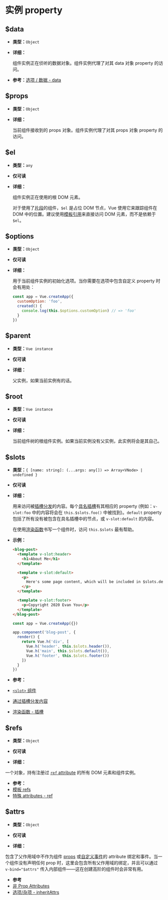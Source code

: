 # 实例 property

## $data

- **类型：**`Object`

- **详细：**

  组件实例正在侦听的数据对象。组件实例代理了对其 data 对象 property 的访问。

-  **参考：**[选项 / 数据 - data](./options-data.html#data-2)

## $props

- **类型：**`Object`

- **详细：**

  当前组件接收到的 props 对象。组件实例代理了对其 props 对象 property 的访问。

## $el

- **类型：**`any`

- **仅可读**

- **详细：**

  组件实例正在使用的根 DOM 元素。

  对于使用了[片段](../guide/migration/fragments)的组件，`$el` 是占位 DOM 节点，Vue 使用它来跟踪组件在 DOM 中的位置。建议使用[模板引用](../guide/component-template-refs.html)来直接访问 DOM 元素，而不是依赖于 `$el`。

## $options

- **类型：**`Object`

- **仅可读**

- **详细：**

  用于当前组件实例的初始化选项。当你需要在选项中包含自定义 property 时会有用处：

  ```js
  const app = Vue.createApp({
    customOption: 'foo',
    created() {
      console.log(this.$options.customOption) // => 'foo'
    }
  })
  ```

## $parent

- **类型：**`Vue instance`

- **仅可读**

- **详细：**

  父实例，如果当前实例有的话。

## $root

- **类型：**`Vue instance`

- **仅可读**

- **详细：**

  当前组件树的根组件实例。如果当前实例没有父实例，此实例将会是其自己。

## $slots

- **类型：**`{ [name: string]: (...args: any[]) => Array<VNode> | undefined }`

- **仅可读**

- **详细：**

  用来访问被[插槽分发](../guide/component-basics.html#通过插槽分发内容)的内容。每个[具名插槽](../guide/component-slots.html#具名插槽)有其相应的 property (例如：`v-slot:foo` 中的内容将会在 `this.$slots.foo()` 中被找到)。`default` property 包括了所有没有被包含在具名插槽中的节点，或 `v-slot:default` 的内容。

  在使用[渲染函数](../guide/render-function.html)书写一个组件时，访问 `this.$slots` 最有帮助。

- **示例：**

  ```html
  <blog-post>
    <template v-slot:header>
      <h1>About Me</h1>
    </template>

    <template v-slot:default>
      <p>
        Here's some page content, which will be included in $slots.default.
      </p>
    </template>

    <template v-slot:footer>
      <p>Copyright 2020 Evan You</p>
    </template>
  </blog-post>
  ```

  ```js
  const app = Vue.createApp({})

  app.component('blog-post', {
    render() {
      return Vue.h('div', [
        Vue.h('header', this.$slots.header()),
        Vue.h('main', this.$slots.default()),
        Vue.h('footer', this.$slots.footer())
      ])
    }
  })
  ```

-  **参考：**
  - [`<slot>` 组件](built-in-components.html#slot)
  - [通过插槽分发内容](../guide/component-basics.html#通过插槽分发内容)
  - [渲染函数 - 插槽](../guide/render-function.html#插槽)

## $refs

- **类型：**`Object`

- **仅可读**

- **详细：**

一个对象，持有注册过 [`ref` attribute](../guide/component-template-refs.html) 的所有 DOM 元素和组件实例。

-  **参考：**
  - [模板 refs](../guide/component-template-refs.html)
  - [特殊 attributes - ref](./special-attributes.md#ref)

## $attrs

- **类型：**`Object`

- **仅可读**

- **详细：**

包含了父作用域中不作为组件 [props](./options-data.html#props) 或[自定义事件](./options-data.html#emits)的 attribute 绑定和事件。当一个组件没有声明任何 prop 时，这里会包含所有父作用域的绑定，并且可以通过 `v-bind="$attrs"` 传入内部组件——这在创建高阶的组件时会非常有用。

-  **参考**
  - [非 Prop Attributes](../guide/component-attrs.html)
  - [选项/杂项 - inheritAttrs](./options-misc.html#inheritattrs)